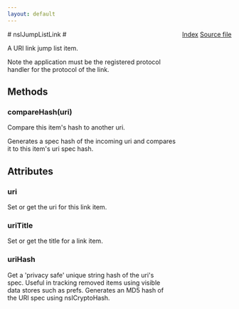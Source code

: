```yaml
---
layout: default
---
```

<div class='links' style='float:right'><a href="../index.html">Index</a>
<a href="http://dxr.mozilla.org/mozilla-central/source/widget/nsIJumpListItem.idl">Source file</a>
</div>
# nsIJumpListLink #
  
A URI link jump list item.  
  
Note the application must be the registered protocol  
handler for the protocol of the link.  
  

## Methods ##

### compareHash(uri) ###
  
Compare this item's hash to another uri.  
  
Generates a spec hash of the incoming uri and compares  
it to this item's uri spec hash.  
  

## Attributes ##

### uri ###
  
Set or get the uri for this link item.  
  

### uriTitle ###
  
Set or get the title for a link item.    
  

### uriHash ###
  
Get a 'privacy safe' unique string hash of the uri's  
spec. Useful in tracking removed items using visible  
data stores such as prefs. Generates an MD5 hash of  
the URI spec using nsICryptoHash.  
  
